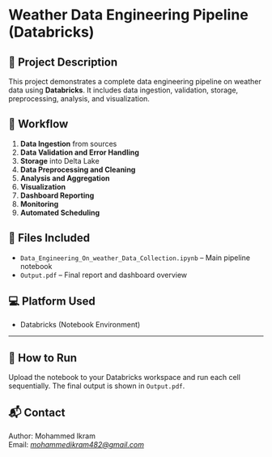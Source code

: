 # Weather Data Engineering Pipeline (Databricks)

## 📄 Project Description
This project demonstrates a complete data engineering pipeline on weather data using **Databricks**. It includes data ingestion, validation, storage, preprocessing, analysis, and visualization.

## 📌 Workflow
1. **Data Ingestion** from sources
2. **Data Validation and Error Handling**
3. **Storage** into Delta Lake
4. **Data Preprocessing and Cleaning**
5. **Analysis and Aggregation**
6. **Visualization**
7. **Dashboard Reporting**
8. **Monitoring**
9. **Automated Scheduling**

## 📁 Files Included
- `Data_Engineering_On_weather_Data_Collection.ipynb` – Main pipeline notebook
- `Output.pdf` – Final report and dashboard overview

## 💻 Platform Used
- Databricks (Notebook Environment)

---

## 🚀 How to Run
Upload the notebook to your Databricks workspace and run each cell sequentially. The final output is shown in `Output.pdf`.

## 📬 Contact
Author: Mohammed Ikram  
Email: *mohammedikram482@gmail.com*  
